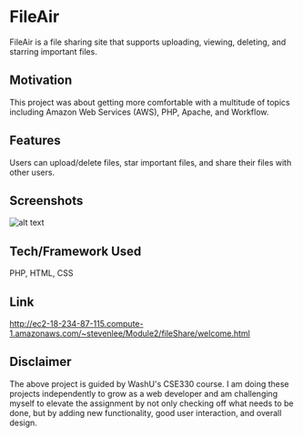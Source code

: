 # FileAir
FileAir is a file sharing site that supports uploading, viewing, deleting, and starring important files.

## Motivation
This project was about getting more comfortable with a multitude of topics including Amazon Web Services (AWS), PHP, Apache, and Workflow. 

## Features
Users can upload/delete files, star important files, and share their files with other users. 

## Screenshots
![alt text](/Screenshots/1)


## Tech/Framework Used
PHP, HTML, CSS

## Link
http://ec2-18-234-87-115.compute-1.amazonaws.com/~stevenlee/Module2/fileShare/welcome.html

## Disclaimer
The above project is guided by WashU's CSE330 course. I am doing these projects independently to grow as a web developer and am challenging myself to elevate the assignment by not only checking off what needs to be done, but by adding new functionality, good user interaction, and overall design.



